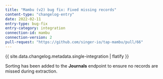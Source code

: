 ```yaml
---
title: "Mambu (v2) bug fix: Fixed missing records"
content-type: "changelog-entry"
date: 2022-02-11
entry-type: bug-fix
entry-category: integration
connection-id: mambu
connection-version: 2
pull-request: "https://github.com/singer-io/tap-mambu/pull/66"
---
```

{{ site.data.changelog.metadata.single-integration | flatify }}

Sorting has been added to the **Journals** endpoint to ensure no records are missed during extraction.